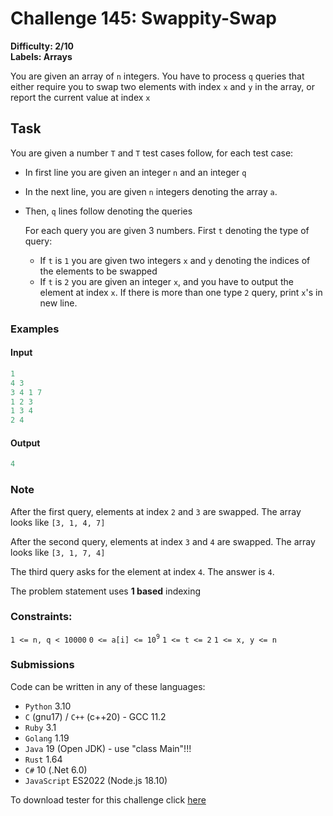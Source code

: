 # Challenge 145: Swappity-Swap

**Difficulty: 2/10  
Labels: Arrays**

You are given an array of `n` integers. You have to process `q` queries that either require you to swap two elements with index `x` and `y` in the array, or report the current value at index `x`

## Task

You are given a number `T` and `T` test cases follow, for each test case:

- In first line you are given an integer `n` and an integer `q`
- In the next line, you are given `n` integers denoting the array `a`.
- Then, `q` lines follow denoting the queries

    For each query you are given 3 numbers. First `t` denoting the type of query:

  - If `t` is `1` you are given two integers `x` and `y` denoting the indices of the elements to be swapped
  - If `t` is `2` you are given an integer `x`, and you have to output the element at index `x`. If there is more than one type `2` query, print `x`'s in new line.

### Examples

#### Input

```rust
1
4 3
3 4 1 7
1 2 3
1 3 4
2 4
```

#### Output

```rust
4
```

### Note

After the first query, elements at index `2` and `3` are swapped. The array looks like `[3, 1, 4, 7]`

After the second query, elements at index `3` and `4` are swapped. The array looks like `[3, 1, 7, 4]`

The third query asks for the element at index `4`. The answer is `4`.

The problem statement uses **1 based** indexing

### Constraints:

`1 <= n, q < 10000`
`0 <= a[i] <= 10`<sup>`9`</sup>
`1 <= t <= 2`
`1 <= x, y <= n`

### Submissions

Code can be written in any of these languages:

- `Python` 3.10
- `C` (gnu17) / `C++` (c++20) - GCC 11.2
- `Ruby` 3.1
- `Golang` 1.19
- `Java` 19 (Open JDK) - use "class Main"!!!
- `Rust` 1.64
- `C#` 10 (.Net 6.0)
- `JavaScript` ES2022 (Node.js 18.10)

To download tester for this challenge click [here](https://downgit.github.io/#/home?url=https://github.com/Pomroka/PreviousChallenges/tree/main/Challenge_145)
